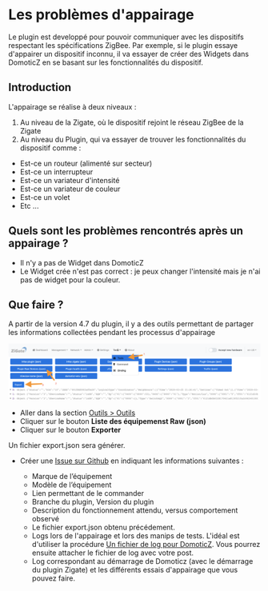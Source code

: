 # Les problèmes d'appairage

Le plugin est developpé pour pouvoir communiquer avec les dispositifs respectant les spécifications ZigBee. Par exemple, si le plugin essaye d'appairer un dispositif inconnu, il va essayer de créer des Widgets dans DomoticZ en se basant sur les fonctionnalités du dispositif.

## Introduction

L'appairage se réalise à deux niveaux :

1. Au niveau de la Zigate, où le dispositif rejoint le réseau ZigBee de la Zigate
2. Au niveau du Plugin, qui va essayer de trouver les fonctionnalités du dispositif comme :
  * Est-ce un routeur (alimenté sur secteur)
  * Est-ce un interrupteur
  * Est-ce un variateur d'intensité
  * Est-ce un variateur de couleur
  * Est-ce un volet
  * Etc ...

## Quels sont les problèmes rencontrés après un appairage ?

* Il n'y a pas de Widget dans DomoticZ
* Le Widget crée n'est pas correct : je peux changer l'intensité mais je n'ai pas de widget pour la couleur.


## Que faire ?  

A partir de la version 4.7 du plugin, il y a des outils permettant de partager les informations collectées pendant les processus d'appairage

![Export Device List raw (json)](../Images/ExportDevicesRaw.png)

* Aller dans la section [Outils > Outils](WebUI_Outils.md#outils)
* Cliquer sur le bouton __Liste des équipemenst Raw (json)__
* Cliquer sur le bouton __Exporter__

Un fichier export.json sera générer.

* Créer une [Issue sur Github](https://github.com/pipiche38/Domoticz-Zigate/issues/new?assignees=&labels=&template=Add_New_Hardware.md&title=) en indiquant les informations suivantes :

  * Marque de l’équipement
  * Modèle de l’équipement
  * Lien permettant de le commander
  * Branche du plugin, Version du plugin
  * Description du fonctionnement attendu, versus comportement observé
  * Le fichier export.json obtenu précédement.
  * Logs lors de l'appairage et lors des manips de tests. L'idéal est d'utiliser la procédure [Un fichier de log pour DomoticZ](https://easydomoticz.com/un-fichier-log-pour-domoticz/). Vous pourrez ensuite attacher le fichier de log avec votre post.
  * Log correspondant au démarrage de Domoticz (avec le démarrage du plugin Zigate) et les différents essais d'appairage que vous pouvez faire.

